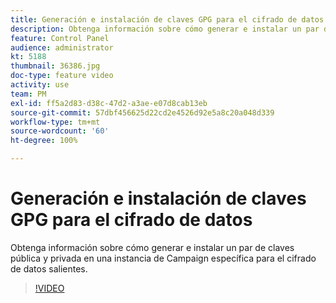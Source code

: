 ```yaml
---
title: Generación e instalación de claves GPG para el cifrado de datos
description: Obtenga información sobre cómo generar e instalar un par de claves pública y privada en una instancia de Campaign específica para el cifrado de datos salientes.
feature: Control Panel
audience: administrator
kt: 5188
thumbnail: 36386.jpg
doc-type: feature video
activity: use
team: PM
exl-id: ff5a2d83-d38c-47d2-a3ae-e07d8cab13eb
source-git-commit: 57dbf456625d22cd2e4526d92e5a8c20a048d339
workflow-type: tm+mt
source-wordcount: '60'
ht-degree: 100%

---
```


# Generación e instalación de claves GPG para el cifrado de datos

Obtenga información sobre cómo generar e instalar un par de claves pública y privada en una instancia de Campaign específica para el cifrado de datos salientes.

>[!VIDEO](https://video.tv.adobe.com/v/36386?quality=12)

